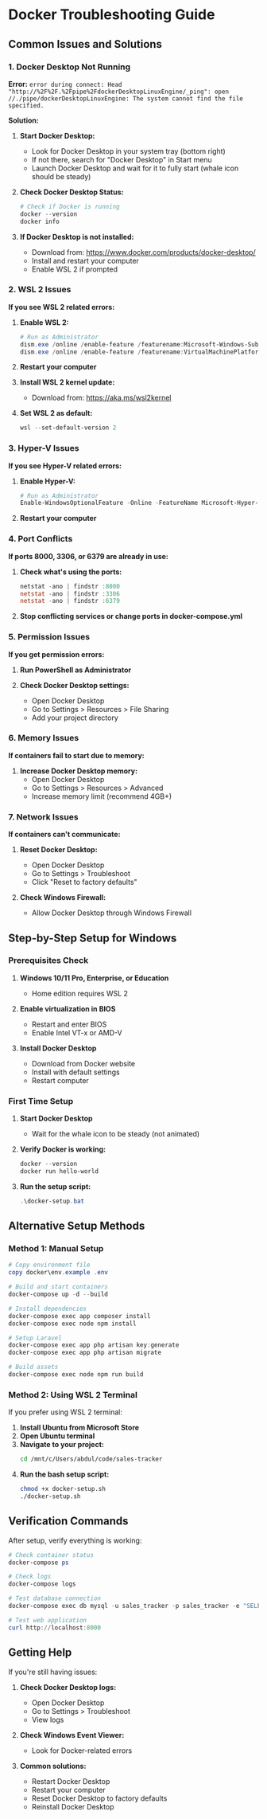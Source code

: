 # Docker Troubleshooting Guide

## Common Issues and Solutions

### 1. Docker Desktop Not Running

**Error:** `error during connect: Head "http://%2F%2F.%2Fpipe%2FdockerDesktopLinuxEngine/_ping": open //./pipe/dockerDesktopLinuxEngine: The system cannot find the file specified.`

**Solution:**
1. **Start Docker Desktop:**
   - Look for Docker Desktop in your system tray (bottom right)
   - If not there, search for "Docker Desktop" in Start menu
   - Launch Docker Desktop and wait for it to fully start (whale icon should be steady)

2. **Check Docker Desktop Status:**
   ```powershell
   # Check if Docker is running
   docker --version
   docker info
   ```

3. **If Docker Desktop is not installed:**
   - Download from: https://www.docker.com/products/docker-desktop/
   - Install and restart your computer
   - Enable WSL 2 if prompted

### 2. WSL 2 Issues

**If you see WSL 2 related errors:**

1. **Enable WSL 2:**
   ```powershell
   # Run as Administrator
   dism.exe /online /enable-feature /featurename:Microsoft-Windows-Subsystem-Linux /all /norestart
   dism.exe /online /enable-feature /featurename:VirtualMachinePlatform /all /norestart
   ```

2. **Restart your computer**

3. **Install WSL 2 kernel update:**
   - Download from: https://aka.ms/wsl2kernel

4. **Set WSL 2 as default:**
   ```powershell
   wsl --set-default-version 2
   ```

### 3. Hyper-V Issues

**If you see Hyper-V related errors:**

1. **Enable Hyper-V:**
   ```powershell
   # Run as Administrator
   Enable-WindowsOptionalFeature -Online -FeatureName Microsoft-Hyper-V -All
   ```

2. **Restart your computer**

### 4. Port Conflicts

**If ports 8000, 3306, or 6379 are already in use:**

1. **Check what's using the ports:**
   ```powershell
   netstat -ano | findstr :8000
   netstat -ano | findstr :3306
   netstat -ano | findstr :6379
   ```

2. **Stop conflicting services or change ports in docker-compose.yml**

### 5. Permission Issues

**If you get permission errors:**

1. **Run PowerShell as Administrator**

2. **Check Docker Desktop settings:**
   - Open Docker Desktop
   - Go to Settings > Resources > File Sharing
   - Add your project directory

### 6. Memory Issues

**If containers fail to start due to memory:**

1. **Increase Docker Desktop memory:**
   - Open Docker Desktop
   - Go to Settings > Resources > Advanced
   - Increase memory limit (recommend 4GB+)

### 7. Network Issues

**If containers can't communicate:**

1. **Reset Docker Desktop:**
   - Open Docker Desktop
   - Go to Settings > Troubleshoot
   - Click "Reset to factory defaults"

2. **Check Windows Firewall:**
   - Allow Docker Desktop through Windows Firewall

## Step-by-Step Setup for Windows

### Prerequisites Check

1. **Windows 10/11 Pro, Enterprise, or Education**
   - Home edition requires WSL 2

2. **Enable virtualization in BIOS**
   - Restart and enter BIOS
   - Enable Intel VT-x or AMD-V

3. **Install Docker Desktop**
   - Download from Docker website
   - Install with default settings
   - Restart computer

### First Time Setup

1. **Start Docker Desktop**
   - Wait for the whale icon to be steady (not animated)

2. **Verify Docker is working:**
   ```powershell
   docker --version
   docker run hello-world
   ```

3. **Run the setup script:**
   ```powershell
   .\docker-setup.bat
   ```

## Alternative Setup Methods

### Method 1: Manual Setup
```powershell
# Copy environment file
copy docker\env.example .env

# Build and start containers
docker-compose up -d --build

# Install dependencies
docker-compose exec app composer install
docker-compose exec node npm install

# Setup Laravel
docker-compose exec app php artisan key:generate
docker-compose exec app php artisan migrate

# Build assets
docker-compose exec node npm run build
```

### Method 2: Using WSL 2 Terminal
If you prefer using WSL 2 terminal:

1. **Install Ubuntu from Microsoft Store**
2. **Open Ubuntu terminal**
3. **Navigate to your project:**
   ```bash
   cd /mnt/c/Users/abdul/code/sales-tracker
   ```
4. **Run the bash setup script:**
   ```bash
   chmod +x docker-setup.sh
   ./docker-setup.sh
   ```

## Verification Commands

After setup, verify everything is working:

```powershell
# Check container status
docker-compose ps

# Check logs
docker-compose logs

# Test database connection
docker-compose exec db mysql -u sales_tracker -p sales_tracker -e "SELECT 1;"

# Test web application
curl http://localhost:8000
```

## Getting Help

If you're still having issues:

1. **Check Docker Desktop logs:**
   - Open Docker Desktop
   - Go to Settings > Troubleshoot
   - View logs

2. **Check Windows Event Viewer:**
   - Look for Docker-related errors

3. **Common solutions:**
   - Restart Docker Desktop
   - Restart your computer
   - Reset Docker Desktop to factory defaults
   - Reinstall Docker Desktop 